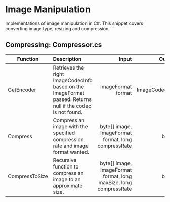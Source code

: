 # Image Manipulation
Implementations of image manipulation in C#. This snippet covers converting image type, resizing and compression.

## Compressing: Compressor.cs
| Function        |Description           | Input  | Output|
| ------------- |:-------------| -----:|-----:|
|GetEncoder| Retrieves the right ImageCodecInfo based on the ImageFormat passed. Returns null if the codec is not found. | ImageFormat format |ImageCodecInfo |
| Compress    | Compress an image with the specified compression rate and image format wanted.|byte[] image, ImageFormat format, long compressRate | byte[]|
| CompressToSize | Recursive function to compress an image to an approximate size.| byte[] image, ImageFormat format, long maxSize, long compressRate | byte[] |
